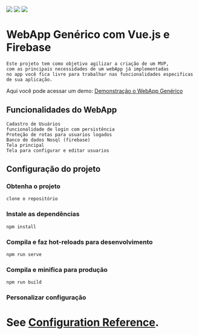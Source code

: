![ ](https://img.shields.io/badge/JavaScript-F7DF1E?style=for-the-badge&logo=javascript&logoColor=black
)  ![ ](https://img.shields.io/badge/Vue.js-35495E?style=for-the-badge&logo=vue.js&logoColor=4FC08D
)  ![ ](https://img.shields.io/badge/Firebase-F29D0C?style=for-the-badge&logo=firebase&logoColor=white
)

# WebApp Genérico com Vue.js e Firebase
```
Este projeto tem como objetivo agilizar a criação de um MVP,
com as principais necessidades de um webApp já implementadas 
no app você fica livre para trabalhar nas funcionalidades especificas
de sua aplicação.
```
Aqui você pode acessar um demo:
[Demonstração o WebApp Genérico ](https://generic-web-app-vue-firebase-ntxt.vercel.app/)


## Funcionalidades do WebApp
```
Cadastro de Usuários
funcionalidade de login com persistência
Proteção de rotas para usuarios logados
Banco de dados Nosql (firebase)
Tela principal
Tela para configurar e editar usuarios
```
## Configuração do projeto

### Obtenha o projeto
```
clone o repositório
```
### Instale as dependências
```
npm install
```

### Compila e faz hot-reloads para desenvolvimento
```
npm run serve
```

### Compila e minifica para produção
```
npm run build
```

### Personalizar configuração
See [Configuration Reference](https://cli.vuejs.org/config/).
=======
